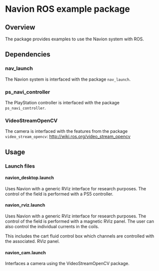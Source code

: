 # Navion ROS example package 

## Overview
The package provides examples to use the Navion system with ROS. 

## Dependencies

### nav_launch

The Navion system is interfaced with the package ```nav_launch```.

### ps_navi_controller

The PlayStation controller is interfaced with the package ```ps_navi_controller```.

### VideoStreamOpenCV

The camera is interfaced with the features from the package ```video_stream_opencv```: http://wiki.ros.org/video_stream_opencv

## Usage

### Launch files

#### navion_desktop.launch
Uses Navion with a generic RViz interface for research purposes. The control of the field is performed with a PS5 controller.

#### navion_rviz.launch
Uses Navion with a generic RViz interface for research purposes. The control of the field is performed with a magnetic RViz panel. The user can also control the individual currents in the coils.

This includes the cart fluid control box which channels are controlled with the associated. RViz panel.

#### navion_cam.launch
Interfaces a camera using the VideoStreamOpenCV package.
